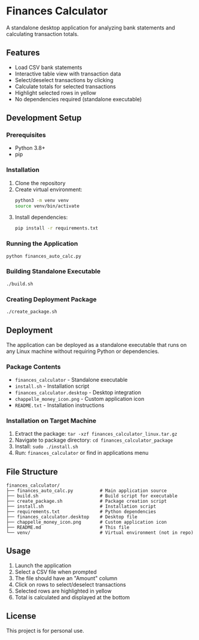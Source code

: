 # Finances Calculator

A standalone desktop application for analyzing bank statements and calculating transaction totals.

## Features

- Load CSV bank statements
- Interactive table view with transaction data
- Select/deselect transactions by clicking
- Calculate totals for selected transactions
- Highlight selected rows in yellow
- No dependencies required (standalone executable)

## Development Setup

### Prerequisites
- Python 3.8+
- pip

### Installation
1. Clone the repository
2. Create virtual environment:
   ```bash
   python3 -m venv venv
   source venv/bin/activate
   ```
3. Install dependencies:
   ```bash
   pip install -r requirements.txt
   ```

### Running the Application
```bash
python finances_auto_calc.py
```

### Building Standalone Executable
```bash
./build.sh
```

### Creating Deployment Package
```bash
./create_package.sh
```

## Deployment

The application can be deployed as a standalone executable that runs on any Linux machine without requiring Python or dependencies.

### Package Contents
- `finances_calculator` - Standalone executable
- `install.sh` - Installation script
- `finances_calculator.desktop` - Desktop integration
- `chappelle_money_icon.png` - Custom application icon
- `README.txt` - Installation instructions

### Installation on Target Machine
1. Extract the package: `tar -xzf finances_calculator_linux.tar.gz`
2. Navigate to package directory: `cd finances_calculator_package`
3. Install: `sudo ./install.sh`
4. Run: `finances_calculator` or find in applications menu

## File Structure

```
finances_calculator/
├── finances_auto_calc.py          # Main application source
├── build.sh                       # Build script for executable
├── create_package.sh              # Package creation script
├── install.sh                     # Installation script
├── requirements.txt               # Python dependencies
├── finances_calculator.desktop    # Desktop file
├── chappelle_money_icon.png       # Custom application icon
├── README.md                      # This file
└── venv/                          # Virtual environment (not in repo)
```

## Usage

1. Launch the application
2. Select a CSV file when prompted
3. The file should have an "Amount" column
4. Click on rows to select/deselect transactions
5. Selected rows are highlighted in yellow
6. Total is calculated and displayed at the bottom

## License

This project is for personal use.
